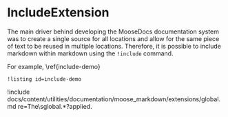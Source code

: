 # IncludeExtension

The main driver behind developing the MooseDocs documentation system was to create a single source
for all locations and allow for the same piece of text to be reused in multiple locations. Therefore, it is possible to include markdown within markdown using the `!include` command.

For example, \ref{include-demo}

`!listing id=include-demo`

!include docs/content/utilities/documentation/moose_markdown/extensions/global.md re=The\sglobal.*?applied\.
